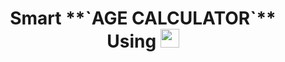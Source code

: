 <h1 align="center">Smart **`AGE CALCULATOR`** Using <img src="https://icons.iconarchive.com/icons/papirus-team/papirus-apps/64/python-icon.png" width="30px"><h1/>
